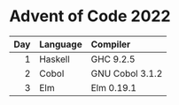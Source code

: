 # Advent of Code 2022

| Day | Language | Compiler        |
| --: | :--      | :--             |
|   1 | Haskell  | GHC 9.2.5       |
|   2 | Cobol    | GNU Cobol 3.1.2 |
|   3 | Elm      | Elm 0.19.1      |
